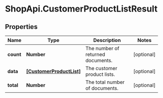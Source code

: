 # ShopApi.CustomerProductListResult

## Properties
Name | Type | Description | Notes
------------ | ------------- | ------------- | -------------
**count** | **Number** | The number of returned documents. | [optional] 
**data** | [**[CustomerProductList]**](CustomerProductList.md) | The customer product lists. | [optional] 
**total** | **Number** | The total number of documents. | [optional] 
